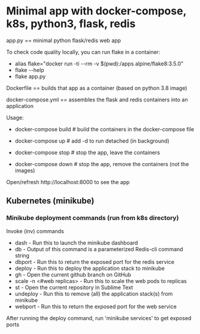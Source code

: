 # Minimal app with docker-compose, k8s, python3, flask, redis

app.py == minimal python flask/redis web app

To check code quality locally, you can run flake in a container:
* alias flake="docker run -ti --rm -v $(pwd):/apps alpine/flake8:3.5.0"
* flake --help
* flake app.py

Dockerfile ==  builds that app as a container (based on python 3.8 image)

docker-compose.yml == assembles the flask and redis containers into an application

Usage:

* docker-compose build  # build the containers in the docker-compose file

* docker-compose up  # add -d to run detached (in background)

* docker-compose stop  # stop the app, leave the containers

* docker-compose down  # stop the app, remove the containers (not the images)

Open/refresh http://localhost:8000 to see the app

## Kubernetes (minikube)

### Minikube deployment commands (run from k8s directory)

Invoke (inv) commands

*  dash       - Run this to launch the minikube dashboard
*  db         - Output of this command is a parameterized Redis-cli command string
*  dbport     - Run this to return the exposed port for the redis service
*  deploy     - Run this to deploy the application stack to minikube
*  gh         - Open the current github branch on GitHub
*  scale -n <#web replicas> - Run this to scale the web pods to <num> replicas
*  st         - Open the current repository in Sublime Text
*  undeploy   - Run this to remove (all) the application stack(s) from minikube
*  webport    - Run this to return the exposed port for the web service

After running the deploy command, run 'minikube services' to get exposed ports

